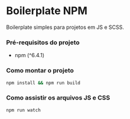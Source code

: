 # Boilerplate NPM

Boilerplate simples para projetos em JS e SCSS.

### Pré-requisitos do projeto

- npm (^6.4.1)

### Como montar o projeto

```bash
npm install && npm run build
```

### Como assistir os arquivos JS e CSS

```bash
npm run watch
```